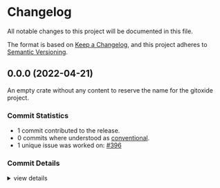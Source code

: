# Changelog

All notable changes to this project will be documented in this file.

The format is based on [Keep a Changelog](https://keepachangelog.com/en/1.0.0/),
and this project adheres to [Semantic Versioning](https://semver.org/spec/v2.0.0.html).

## 0.0.0 (2022-04-21)

An empty crate without any content to reserve the name for the gitoxide project.

### Commit Statistics

<csr-read-only-do-not-edit/>

 - 1 commit contributed to the release.
 - 0 commits where understood as [conventional](https://www.conventionalcommits.org).
 - 1 unique issue was worked on: [#396](https://github.com/Byron/gitoxide/issues/396)

### Commit Details

<csr-read-only-do-not-edit/>

<details><summary>view details</summary>

 * **[#396](https://github.com/Byron/gitoxide/issues/396)**
    - Add git-sequencer crate ([`f8160d0`](https://github.com/Byron/gitoxide/commit/f8160d0d0caa6e616a6d0efed346722d093ad60a))
</details>

